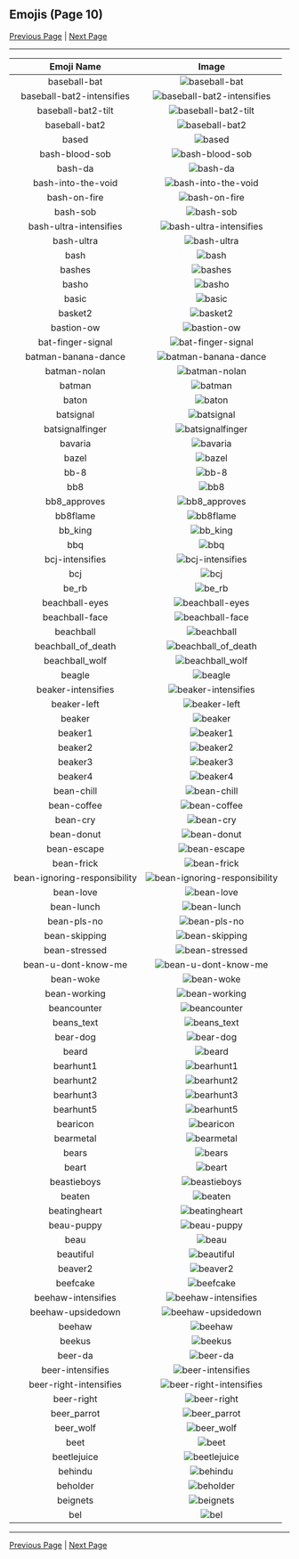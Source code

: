 
## Emojis (Page 10)

[Previous Page](/docs/hc/page-b-0009.md)
  | [Next Page](/docs/hc/page-b-0011.md)

<hr />

|Emoji Name|Image|
| :-: | :-: |
|baseball-bat| ![baseball-bat](/emojis/hc/baseball-bat.png)|
|baseball-bat2-intensifies| ![baseball-bat2-intensifies](/emojis/hc/baseball-bat2-intensifies.gif)|
|baseball-bat2-tilt| ![baseball-bat2-tilt](/emojis/hc/baseball-bat2-tilt.gif)|
|baseball-bat2| ![baseball-bat2](/emojis/hc/baseball-bat2.png)|
|based| ![based](/emojis/hc/based.png)|
|bash-blood-sob| ![bash-blood-sob](/emojis/hc/bash-blood-sob.png)|
|bash-da| ![bash-da](/emojis/hc/bash-da.png)|
|bash-into-the-void| ![bash-into-the-void](/emojis/hc/bash-into-the-void.gif)|
|bash-on-fire| ![bash-on-fire](/emojis/hc/bash-on-fire.gif)|
|bash-sob| ![bash-sob](/emojis/hc/bash-sob.png)|
|bash-ultra-intensifies| ![bash-ultra-intensifies](/emojis/hc/bash-ultra-intensifies.gif)|
|bash-ultra| ![bash-ultra](/emojis/hc/bash-ultra.png)|
|bash| ![bash](/emojis/hc/bash.png)|
|bashes| ![bashes](/emojis/hc/bashes.gif)|
|basho| ![basho](/emojis/hc/basho.png)|
|basic| ![basic](/emojis/hc/basic.png)|
|basket2| ![basket2](/emojis/hc/basket2.png)|
|bastion-ow| ![bastion-ow](/emojis/hc/bastion-ow.png)|
|bat-finger-signal| ![bat-finger-signal](/emojis/hc/bat-finger-signal.png)|
|batman-banana-dance| ![batman-banana-dance](/emojis/hc/batman-banana-dance.gif)|
|batman-nolan| ![batman-nolan](/emojis/hc/batman-nolan.png)|
|batman| ![batman](/emojis/hc/batman.png)|
|baton| ![baton](/emojis/hc/baton.png)|
|batsignal| ![batsignal](/emojis/hc/batsignal.jpg)|
|batsignalfinger| ![batsignalfinger](/emojis/hc/batsignalfinger.jpg)|
|bavaria| ![bavaria](/emojis/hc/bavaria.jpg)|
|bazel| ![bazel](/emojis/hc/bazel.png)|
|bb-8| ![bb-8](/emojis/hc/bb-8.gif)|
|bb8| ![bb8](/emojis/hc/bb8.png)|
|bb8_approves| ![bb8_approves](/emojis/hc/bb8_approves.png)|
|bb8flame| ![bb8flame](/emojis/hc/bb8flame.png)|
|bb_king| ![bb_king](/emojis/hc/bb_king.png)|
|bbq| ![bbq](/emojis/hc/bbq.jpg)|
|bcj-intensifies| ![bcj-intensifies](/emojis/hc/bcj-intensifies.gif)|
|bcj| ![bcj](/emojis/hc/bcj.png)|
|be_rb| ![be_rb](/emojis/hc/be_rb.gif)|
|beachball-eyes| ![beachball-eyes](/emojis/hc/beachball-eyes.png)|
|beachball-face| ![beachball-face](/emojis/hc/beachball-face.png)|
|beachball| ![beachball](/emojis/hc/beachball.gif)|
|beachball_of_death| ![beachball_of_death](/emojis/hc/beachball_of_death.gif)|
|beachball_wolf| ![beachball_wolf](/emojis/hc/beachball_wolf.gif)|
|beagle| ![beagle](/emojis/hc/beagle.png)|
|beaker-intensifies| ![beaker-intensifies](/emojis/hc/beaker-intensifies.gif)|
|beaker-left| ![beaker-left](/emojis/hc/beaker-left.png)|
|beaker| ![beaker](/emojis/hc/beaker.png)|
|beaker1| ![beaker1](/emojis/hc/beaker1.png)|
|beaker2| ![beaker2](/emojis/hc/beaker2.png)|
|beaker3| ![beaker3](/emojis/hc/beaker3.png)|
|beaker4| ![beaker4](/emojis/hc/beaker4.png)|
|bean-chill| ![bean-chill](/emojis/hc/bean-chill.gif)|
|bean-coffee| ![bean-coffee](/emojis/hc/bean-coffee.jpg)|
|bean-cry| ![bean-cry](/emojis/hc/bean-cry.png)|
|bean-donut| ![bean-donut](/emojis/hc/bean-donut.png)|
|bean-escape| ![bean-escape](/emojis/hc/bean-escape.png)|
|bean-frick| ![bean-frick](/emojis/hc/bean-frick.png)|
|bean-ignoring-responsibility| ![bean-ignoring-responsibility](/emojis/hc/bean-ignoring-responsibility.png)|
|bean-love| ![bean-love](/emojis/hc/bean-love.png)|
|bean-lunch| ![bean-lunch](/emojis/hc/bean-lunch.png)|
|bean-pls-no| ![bean-pls-no](/emojis/hc/bean-pls-no.png)|
|bean-skipping| ![bean-skipping](/emojis/hc/bean-skipping.png)|
|bean-stressed| ![bean-stressed](/emojis/hc/bean-stressed.gif)|
|bean-u-dont-know-me| ![bean-u-dont-know-me](/emojis/hc/bean-u-dont-know-me.png)|
|bean-woke| ![bean-woke](/emojis/hc/bean-woke.png)|
|bean-working| ![bean-working](/emojis/hc/bean-working.gif)|
|beancounter| ![beancounter](/emojis/hc/beancounter.png)|
|beans_text| ![beans_text](/emojis/hc/beans_text.gif)|
|bear-dog| ![bear-dog](/emojis/hc/bear-dog.png)|
|beard| ![beard](/emojis/hc/beard.png)|
|bearhunt1| ![bearhunt1](/emojis/hc/bearhunt1.png)|
|bearhunt2| ![bearhunt2](/emojis/hc/bearhunt2.png)|
|bearhunt3| ![bearhunt3](/emojis/hc/bearhunt3.png)|
|bearhunt5| ![bearhunt5](/emojis/hc/bearhunt5.png)|
|bearicon| ![bearicon](/emojis/hc/bearicon.png)|
|bearmetal| ![bearmetal](/emojis/hc/bearmetal.png)|
|bears| ![bears](/emojis/hc/bears.png)|
|beart| ![beart](/emojis/hc/beart.png)|
|beastieboys| ![beastieboys](/emojis/hc/beastieboys.jpg)|
|beaten| ![beaten](/emojis/hc/beaten.gif)|
|beatingheart| ![beatingheart](/emojis/hc/beatingheart.gif)|
|beau-puppy| ![beau-puppy](/emojis/hc/beau-puppy.jpg)|
|beau| ![beau](/emojis/hc/beau.jpg)|
|beautiful| ![beautiful](/emojis/hc/beautiful.jpg)|
|beaver2| ![beaver2](/emojis/hc/beaver2.png)|
|beefcake| ![beefcake](/emojis/hc/beefcake.gif)|
|beehaw-intensifies| ![beehaw-intensifies](/emojis/hc/beehaw-intensifies.gif)|
|beehaw-upsidedown| ![beehaw-upsidedown](/emojis/hc/beehaw-upsidedown.png)|
|beehaw| ![beehaw](/emojis/hc/beehaw.png)|
|beekus| ![beekus](/emojis/hc/beekus.jpg)|
|beer-da| ![beer-da](/emojis/hc/beer-da.png)|
|beer-intensifies| ![beer-intensifies](/emojis/hc/beer-intensifies.gif)|
|beer-right-intensifies| ![beer-right-intensifies](/emojis/hc/beer-right-intensifies.gif)|
|beer-right| ![beer-right](/emojis/hc/beer-right.png)|
|beer_parrot| ![beer_parrot](/emojis/hc/beer_parrot.gif)|
|beer_wolf| ![beer_wolf](/emojis/hc/beer_wolf.png)|
|beet| ![beet](/emojis/hc/beet.jpg)|
|beetlejuice| ![beetlejuice](/emojis/hc/beetlejuice.png)|
|behindu| ![behindu](/emojis/hc/behindu.png)|
|beholder| ![beholder](/emojis/hc/beholder.png)|
|beignets| ![beignets](/emojis/hc/beignets.jpg)|
|bel| ![bel](/emojis/hc/bel.png)|

<hr/>

[Previous Page](/docs/hc/page-b-0009.md)
  | [Next Page](/docs/hc/page-b-0011.md)